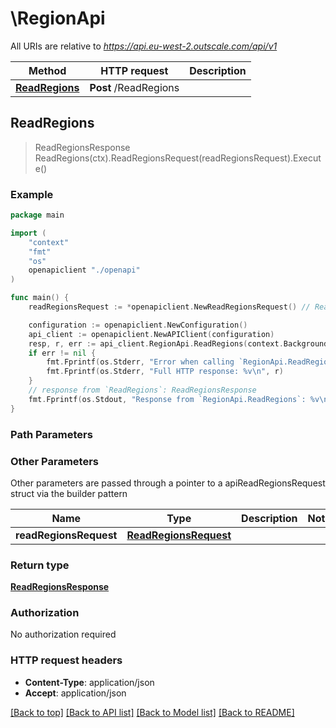 # \RegionApi

All URIs are relative to *https://api.eu-west-2.outscale.com/api/v1*

Method | HTTP request | Description
------------- | ------------- | -------------
[**ReadRegions**](RegionApi.md#ReadRegions) | **Post** /ReadRegions | 



## ReadRegions

> ReadRegionsResponse ReadRegions(ctx).ReadRegionsRequest(readRegionsRequest).Execute()



### Example

```go
package main

import (
    "context"
    "fmt"
    "os"
    openapiclient "./openapi"
)

func main() {
    readRegionsRequest := *openapiclient.NewReadRegionsRequest() // ReadRegionsRequest |  (optional)

    configuration := openapiclient.NewConfiguration()
    api_client := openapiclient.NewAPIClient(configuration)
    resp, r, err := api_client.RegionApi.ReadRegions(context.Background()).ReadRegionsRequest(readRegionsRequest).Execute()
    if err != nil {
        fmt.Fprintf(os.Stderr, "Error when calling `RegionApi.ReadRegions``: %v\n", err)
        fmt.Fprintf(os.Stderr, "Full HTTP response: %v\n", r)
    }
    // response from `ReadRegions`: ReadRegionsResponse
    fmt.Fprintf(os.Stdout, "Response from `RegionApi.ReadRegions`: %v\n", resp)
}
```

### Path Parameters



### Other Parameters

Other parameters are passed through a pointer to a apiReadRegionsRequest struct via the builder pattern


Name | Type | Description  | Notes
------------- | ------------- | ------------- | -------------
 **readRegionsRequest** | [**ReadRegionsRequest**](ReadRegionsRequest.md) |  | 

### Return type

[**ReadRegionsResponse**](ReadRegionsResponse.md)

### Authorization

No authorization required

### HTTP request headers

- **Content-Type**: application/json
- **Accept**: application/json

[[Back to top]](#) [[Back to API list]](../README.md#documentation-for-api-endpoints)
[[Back to Model list]](../README.md#documentation-for-models)
[[Back to README]](../README.md)

